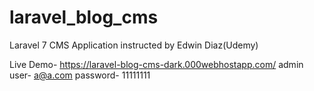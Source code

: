 # laravel_blog_cms
Laravel 7 CMS Application instructed by Edwin Diaz(Udemy)

Live Demo- https://laravel-blog-cms-dark.000webhostapp.com/
admin user- a@a.com password- 11111111

